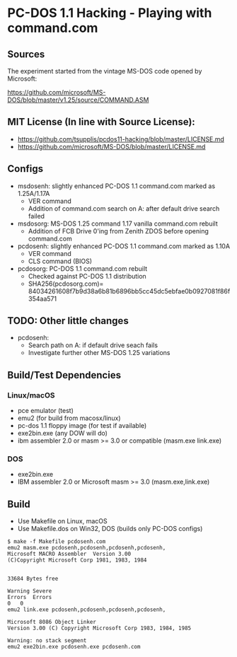 # PC-DOS 1.1 Hacking - Playing with command.com

## Sources

The experiment started from the vintage MS-DOS code opened by Microsoft:

https://github.com/microsoft/MS-DOS/blob/master/v1.25/source/COMMAND.ASM

## MIT License (In line with Source License):

- https://github.com/tsupplis/pcdos11-hacking/blob/master/LICENSE.md
- https://github.com/microsoft/MS-DOS/blob/master/LICENSE.md

## Configs

- msdosenh: slightly enhanced PC-DOS 1.1 command.com marked as 1.25A/1.17A
    - VER command
    - Addition of command.com search on A: after default drive search failed
- msdosorg: MS-DOS 1.25 command 1.17 vanilla command.com rebuilt
    - Addition of FCB Drive 0'ing from Zenith ZDOS before opening command.com
- pcdosenh: slightly enhanced PC-DOS 1.1 command.com marked as 1.10A
    - VER command
    - CLS command (BIOS)
- pcdosorg: PC-DOS 1.1 command.com rebuilt 
    - Checked against PC-DOS 1.1 distribution
    - SHA256(pcdosorg.com)= 84034261608f7b9d38a6b81b6896bb5cc45dc5ebfae0b0927081f86f354aa571

## TODO: Other little changes

- pcdosenh:
    - Search path on A: if default drive seach fails
    - Investigate further other MS-DOS 1.25 variations

## Build/Test Dependencies

### Linux/macOS

- pce emulator (test)
- emu2 (for build from macosx/linux)
- pc-dos 1.1 floppy image (for test if available)
- exe2bin.exe (any DOW will do)
- ibm assembler 2.0 or masm >= 3.0 or compatible (masm.exe link.exe)

### DOS

- exe2bin.exe
- IBM assembler 2.0 or Microsoft masm >= 3.0 (masm.exe,link.exe)

## Build

- Use Makefile on Linux, macOS
- Use Makefile.dos on Win32, DOS (builds only PC-DOS configs)

```
$ make -f Makefile pcdosenh.com
emu2 masm.exe pcdosenh,pcdosenh,pcdosenh,pcdosenh,
Microsoft MACRO Assembler  Version 3.00               
(C)Copyright Microsoft Corp 1981, 1983, 1984


33684 Bytes free   

Warning Severe
Errors	Errors 
0	0
emu2 link.exe pcdosenh,pcdosenh,pcdosenh,pcdosenh,

Microsoft 8086 Object Linker
Version 3.00 (C) Copyright Microsoft Corp 1983, 1984, 1985

Warning: no stack segment
emu2 exe2bin.exe pcdosenh.exe pcdosenh.com
```
